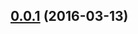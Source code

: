 

<a name="0.0.1"></a>
## [0.0.1](https://github.com/angular-ui/ui-select/compare/v0.0.1...v0.0.1) (2016-03-13)



